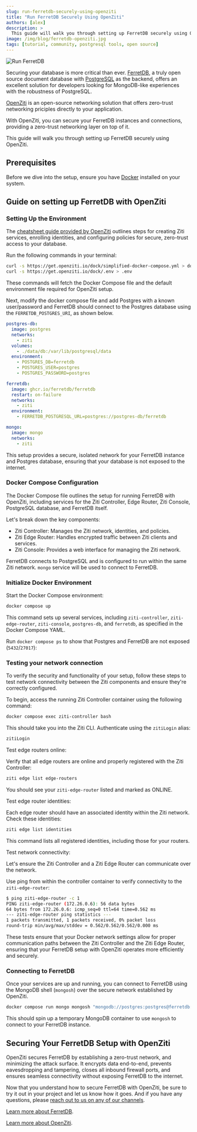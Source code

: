 ```yaml
---
slug: run-ferretdb-securely-using-openziti
title: "Run FerretDB Securely Using OpenZiti"
authors: [alex]
description: >
  This guide will walk you through setting up FerretDB securely using OpenZiti.
image: /img/blog/ferretdb-openziti.jpg
tags: [tutorial, community, postgresql tools, open source]
---
```


![Run FerretDB ](/img/blog/ferretdb-openziti.jpg)

Securing your database is more critical than ever.
[FerretDB](https://www.ferretdb.com/), a truly open source document database with [PostgreSQL](https://www.postgresql.org/) as the backend, offers an excellent solution for developers looking for MongoDB-like experiences with the robustness of PostgreSQL.

<!--truncate-->

[OpenZiti](https://openziti.io/) is an open-source networking solution that offers zero-trust networking priciples directly to your application.

With OpenZiti, you can secure your FerretDB instances and connections, providing a zero-trust networking layer on top of it.

This guide will walk you through setting up FerretDB securely using OpenZiti.

## Prerequisites

Before we dive into the setup, ensure you have [Docker](https://www.docker.com/) installed on your system.

## Guide on setting up FerretDB with OpenZiti

### Setting Up the Environment

The [cheatsheet guide provided by OpenZiti](https://github.com/openziti/ziti-sdk-jvm/blob/main/samples/jdbc-postgres/cheatsheet.md) outlines steps for creating Ziti services, enrolling identities, and configuring policies for secure, zero-trust access to your database.

Run the following commands in your terminal:

```sh
curl -s https://get.openziti.io/dock/simplified-docker-compose.yml > docker-compose.yml
curl -s https://get.openziti.io/dock/.env > .env
```

These commands will fetch the Docker Compose file and the default environment file required for OpenZiti setup.

Next, modify the docker compose file and add Postgres with a known user/password and FerretDB should connect to the Postgres database using the `FERRETDB_POSTGRES_URI`, as shown below.

```yaml
postgres-db:
  image: postgres
  networks:
    - ziti
  volumes:
    - ./data/db:/var/lib/postgresql/data
  environment:
    - POSTGRES_DB=ferretdb
    - POSTGRES_USER=postgres
    - POSTGRES_PASSWORD=postgres

ferretdb:
  image: ghcr.io/ferretdb/ferretdb
  restart: on-failure
  networks:
    - ziti
  environment:
    - FERRETDB_POSTGRESQL_URL=postgres://postgres-db/ferretdb

mongo:
  image: mongo
  networks:
    - ziti
```

This setup provides a secure, isolated network for your FerretDB instance and Postgres database, ensuring that your database is not exposed to the internet.

### Docker Compose Configuration

The Docker Compose file outlines the setup for running FerretDB with OpenZiti, including services for the Ziti Controller, Edge Router, Ziti Console, PostgreSQL database, and FerretDB itself.

Let's break down the key components:

- Ziti Controller: Manages the Ziti network, identities, and policies.
- Ziti Edge Router: Handles encrypted traffic between Ziti clients and services.
- Ziti Console: Provides a web interface for managing the Ziti network.

FerretDB connects to PostgreSQL and is configured to run within the same Ziti network.
`mongo` service will be used to connect to FerretDB.

### Initialize Docker Environment

Start the Docker Compose environment:

```sh
docker compose up
```

This command sets up several services, including `ziti-controller`, `ziti-edge-router`, `ziti-console`, `postgres-db`, and `ferretdb`, as specified in the Docker Compose YAML.

Run `docker compose ps` to show that Postgres and FerretDB are not exposed (`5432`/`27017`):

### Testing your network connection

To verify the security and functionality of your setup, follow these steps to test network connectivity between the Ziti components and ensure they're correctly configured.

To begin, access the running Ziti Controller container using the following command:

```sh
docker compose exec ziti-controller bash
```

This should take you into the Ziti CLI.
Authenticate using the `zitiLogin` alias:

```sh
zitiLogin
```

Test edge routers online:

Verify that all edge routers are online and properly registered with the Ziti Controller:

```sh
ziti edge list edge-routers
```

You should see your `ziti-edge-router` listed and marked as ONLINE.

Test edge router identities:

Each edge router should have an associated identity within the Ziti network.
Check these identities:

```sh
ziti edge list identities
```

This command lists all registered identities, including those for your routers.

Test network connectivity:

Let's ensure the Ziti Controller and a Ziti Edge Router can communicate over the network.

Use ping from within the controller container to verify connectivity to the `ziti-edge-router`:

```sh
$ ping ziti-edge-router -c 1
PING ziti-edge-router (172.26.0.6): 56 data bytes
64 bytes from 172.26.0.6: icmp_seq=0 ttl=64 time=0.562 ms
--- ziti-edge-router ping statistics ---
1 packets transmitted, 1 packets received, 0% packet loss
round-trip min/avg/max/stddev = 0.562/0.562/0.562/0.000 ms
```

These tests ensure that your Docker network settings allow for proper communication paths between the Ziti Controller and the Ziti Edge Router, ensuring that your FerretDB setup with OpenZiti operates more efficiently and securely.

### Connecting to FerretDB

Once your services are up and running, you can connect to FerretDB using the MongoDB shell (`mongosh`) over the secure network established by OpenZiti.

```sh
docker compose run mongo mongosh "mongodb://postgres:postgres@ferretdb:27017/ferretdb?authMechanism=PLAIN"
```

This should spin up a temporary MongoDB container to use `mongosh` to connect to your FerretDB instance.

## Securing Your FerretDB Setup with OpenZiti

OpenZiti secures FerretDB by establishing a zero-trust network, and minimizing the attack surface.
It encrypts data end-to-end, prevents eavesdropping and tampering, closes all inbound firewall ports, and ensures seamless connectivity without exposing FerretDB to the internet.

Now that you understand how to secure FerretDB with OpenZiti, be sure to try it out in your project and let us know how it goes.
And if you have any questions, please [reach out to us on any of our channels](https://docs.ferretdb.io/#community).

[Learn more about FerretDB](https://docs.ferretdb.io/).

[Learn more about OpenZiti](https://openziti.io/docs/learn/introduction/).
